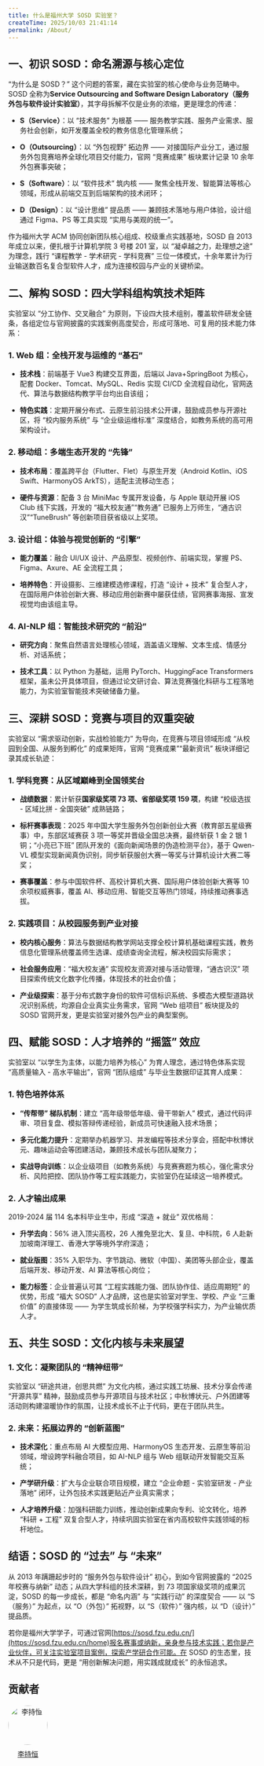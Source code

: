 ```yaml
---
title: 什么是福州大学 SOSD 实验室？
createTime: 2025/10/03 21:41:14
permalink: /About/
---
```

## 一、初识 SOSD：命名溯源与核心定位

“为什么是 SOSD？” 这个问题的答案，藏在实验室的核心使命与业务范畴中。SOSD 全称为**Service Outsourcing and Software Design Laboratory（服务外包与软件设计实验室）**，其字母拆解不仅是业务的浓缩，更是理念的传递：



* **S（Service）**：以 “技术服务” 为根基 —— 服务教学实践、服务产业需求、服务社会创新，如开发覆盖全校的教务信息化管理系统；

* **O（Outsourcing）**：以 “外包视野” 拓边界 —— 对接国际产业分工，通过服务外包竞赛培养全球化项目交付能力，官网 “竞赛成果” 板块累计记录 10 余年外包赛事突破；

* **S（Software）**：以 “软件技术” 筑内核 —— 聚焦全栈开发、智能算法等核心领域，形成从前端交互到后端架构的技术闭环；

* **D（Design）**：以 “设计思维” 提品质 —— 兼顾技术落地与用户体验，设计组通过 Figma、PS 等工具实现 “实用与美观的统一”。

作为福州大学 ACM 协同创新团队核心组成、校级重点实践基地，SOSD 自 2013 年成立以来，便扎根于计算机学院 3 号楼 201 室，以 “凝卓越之力，赴理想之途” 为理念，践行 “课程教学 - 学术研究 - 学科竞赛” 三位一体模式，十余年累计为行业输送数百名复合型软件人才，成为连接校园与产业的关键桥梁。

## 二、解构 SOSD：四大学科组构筑技术矩阵

实验室以 “分工协作、交叉融合” 为原则，下设四大技术组别，覆盖软件研发全链条，各组定位与官网披露的实践案例高度契合，形成可落地、可复用的技术能力体系：

### 1. Web 组：全栈开发与运维的 “基石”



* **技术栈**：前端基于 Vue3 构建交互界面，后端以 Java+SpringBoot 为核心，配套 Docker、Tomcat、MySQL、Redis 实现 CI/CD 全流程自动化，官网迭代、算法与数据结构教学平台均出自该组；

* **特色实践**：定期开展分布式、云原生前沿技术公开课，鼓励成员参与开源社区，将 “校内服务系统” 与 “企业级运维标准” 深度结合，如教务系统的高可用架构设计。

### 2. 移动组：多端生态开发的 “先锋”



* **技术布局**：覆盖跨平台（Flutter、Flet）与原生开发（Android Kotlin、iOS Swift、HarmonyOS ArkTS），适配主流移动生态；

* **硬件与资源**：配备 3 台 MiniMac 专属开发设备，与 Apple 联动开展 iOS Club 线下实践，开发的 “福大校友通”“教务通” 已服务上万师生，“通古识汉”“TuneBrush” 等创新项目获省级以上奖项。

### 3. 设计组：体验与视觉创新的 “引擎”



* **能力覆盖**：融合 UI/UX 设计、产品原型、视频创作、前端实现，掌握 PS、Figma、Axure、AE 全流程工具；

* **培养特色**：开设摄影、三维建模选修课程，打造 “设计 + 技术” 复合型人才，在国际用户体验创新大赛、移动应用创新赛中屡获佳绩，官网赛事海报、宣发视觉均由该组主导。

### 4. AI-NLP 组：智能技术研究的 “前沿”



* **研究方向**：聚焦自然语言处理核心领域，涵盖语义理解、文本生成、情感分析、对话系统；

* **技术工具**：以 Python 为基础，运用 PyTorch、HuggingFace Transformers 框架，虽未公开具体项目，但通过论文研讨会、算法竞赛强化科研与工程落地能力，为实验室智能技术突破储备力量。

## 三、深耕 SOSD：竞赛与项目的双重突破

实验室以 “需求驱动创新，实战检验能力” 为导向，在竞赛与项目领域形成 “从校园到全国、从服务到孵化” 的成果矩阵，官网 “竞赛成果”“最新资讯” 板块详细记录其成长轨迹：

### 1. 学科竞赛：从区域巅峰到全国领奖台



* **战绩数据**：累计斩获**国家级奖项 73 项、省部级奖项 159 项**，构建 “校级选拔 - 区域比拼 - 全国突破” 成熟链路；

* **标杆赛事表现**：2025 年中国大学生服务外包创新创业大赛（教育部五星级赛事）中，东部区域赛获 3 项一等奖并晋级全国总决赛，最终斩获 1 金 2 银 1 铜；“小亮已下班” 团队开发的《面向新闻场景的伪造检测平台》，基于 Qwen-VL 模型实现新闻真伪识别，同步斩获服创大赛一等奖与计算机设计大赛二等奖；

* **赛事覆盖**：参与中国软件杯、高校计算机大赛、国际用户体验创新大赛等 10 余项权威赛事，覆盖 AI、移动应用、智能交互等热门领域，持续推动赛事选拔。

### 2. 实践项目：从校园服务到产业对接



* **校内核心服务**：算法与数据结构教学网站支撑全校计算机基础课程实践，教务信息化管理系统覆盖师生选课、成绩查询全流程，解决校园实际需求；

* **社会服务应用**：“福大校友通” 实现校友资源对接与活动管理，“通古识汉” 项目探索传统文化数字化传播，体现技术的社会价值；

* **产业级探索**：基于分布式数字身份的软件可信标识系统、多模态大模型道路状况识别系统，均源自企业真实业务需求，官网 “Web 组项目” 板块提及的 SOSD 官网开发，更是实验室对接外包产业的典型案例。

## 四、赋能 SOSD：人才培养的 “摇篮” 效应

实验室以 “以学生为主体，以能力培养为核心” 为育人理念，通过特色体系实现 “高质量输入 - 高水平输出”，官网 “团队组成” 与毕业生数据印证其育人成果：

### 1. 特色培养体系



* **“传帮带” 梯队机制**：建立 “高年级带低年级、骨干带新人” 模式，通过代码评审、项目复盘、模拟答辩传递经验，新成员可快速融入技术场景；

* **多元化能力提升**：定期举办机器学习、并发编程等技术分享会，搭配中秋博状元、趣味运动会等团建活动，兼顾技术成长与团队凝聚力；

* **实战导向训练**：以企业级项目（如教务系统）与竞赛赛题为核心，强化需求分析、风险把控、团队协作等工程实践能力，实验室仍在延续这一培养模式。

### 2. 人才输出成果

2019-2024 届 114 名本科毕业生中，形成 “深造 + 就业” 双优格局：



* **升学去向**：56% 进入顶尖高校，26 人推免至北大、复旦、中科院，6 人赴新加坡南洋理工、香港大学等境外学府深造；

* **就业版图**：35% 入职华为、字节跳动、微软（中国）、美团等头部企业，覆盖后端开发、移动开发、AI 算法等核心岗位；

* **能力标签**：企业普遍认可其 “工程实践能力强、团队协作佳、适应周期短” 的优势，形成 “福大 SOSD” 人才品牌，这也是实验室对学生、学校、产业 “三重价值” 的直接体现 —— 为学生筑成长阶梯，为学校强学科实力，为产业输优质人才。

## 五、共生 SOSD：文化内核与未来展望

### 1. 文化：凝聚团队的 “精神纽带”

实验室以 “研途共进，创思共燃” 为文化内核，通过实践工坊展、技术分享会传递 “开源共享” 精神，鼓励成员参与开源项目与技术社区；中秋博状元、户外团建等活动则构建温暖协作的氛围，让技术成长不止于代码，更在于团队共生。

### 2. 未来：拓展边界的 “创新蓝图”



* **技术深化**：重点布局 AI 大模型应用、HarmonyOS 生态开发、云原生等前沿领域，增设跨学科融合项目，如 AI-NLP 组与 Web 组联动开发智能交互系统；

* **产学研升级**：扩大与企业联合项目规模，建立 “企业命题 - 实验室研发 - 产业落地” 闭环，让外包技术实践更贴近产业真实需求；

* **人才培养升级**：加强科研能力训练，推动创新成果向专利、论文转化，培养 “科研 + 工程” 双复合型人才，持续巩固实验室在省内高校软件实践领域的标杆地位。

## 结语：SOSD 的 “过去” 与 “未来”

从 2013 年蹒跚起步时的 “服务外包与软件设计” 初心，到如今官网披露的 “2025 年校赛与纳新” 动态；从四大学科组的技术深耕，到 73 项国家级奖项的成果沉淀，SOSD 的每一步成长，都是 “命名内涵” 与 “实践行动” 的深度契合 —— 以 “S（服务）” 为起点，以 “O（外包）” 拓视野，以 “S（软件）” 强内核，以 “D（设计）” 提品质。

若你是福州大学学子，可通过官网[https://sosd.fzu.edu.cn/](https://sosd.fzu.edu.cn/home)报名赛事或纳新，亲身参与技术实践；若你是产业伙伴，可关注实验室项目案例，探索产学研合作可能。在 SOSD 的生态里，技术从不只是代码，更是 “用创新解决问题，用实践成就成长” 的永恒追求。

## 贡献者

<div class="contributors-list" style="display: flex; gap: 20px; flex-wrap: wrap; margin-top: 20px;">
  <!-- 贡献者 1 -->
  <div style="text-align: center;">
    <img src="https://avatars.githubusercontent.com/u/184400136?v=4" alt="李持恒" style="width: 80px; border-radius: 50%;" />
    <p style="margin-top: 8px;"><a href="https://github.com/Preface-lb" target="_blank">李持恒</a></p>
  </div>
</div>